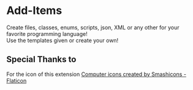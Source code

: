 # Add-Items

Create files, classes, enums, scripts, json, XML or any other for your favorite programming language!  
Use the templates given or create your own!

## Special Thanks to

 For the icon of this extension
<a href="https://www.flaticon.com/free-icons/computer" title="computer icons">Computer icons created by Smashicons - Flaticon</a>
